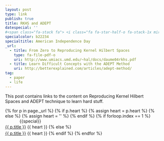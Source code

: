 ```yaml
---
layout: post
type: link
publish: true
title: RKHS and ADEPT
datespecial: ''
#<span class="fa-stack fa"> <i class="fa fa-star-half-o fa-stack-1x mirror" style="color:blue"></i> <i class="fa fa-star-half-o fa-inverse fa-stack-1x" style="color:#b22234"></i></span>
specialcolor: b22234
specialtitle: American Independence Day
_url:
  - title: From Zero to Reproducing Kernel Hilbert Spaces
    type: fa-file-pdf-o
    uri: http://www.umiacs.umd.edu/~hal/docs/daume04rkhs.pdf
  - title: Learn Difficult Concepts with the ADEPT Method
    uri: http://betterexplained.com/articles/adept-method/
tag:
  - paper
  - life
---
```

This post contains links to the content on Reproducing Kernel Hilbert Spaces and ADEPT technique to learn hard stuff.

{% for p in page._url %}
{% if p.heart %}
{% assign heart = p.heart %}
{% else %}
{% assign heart = '' %}
{% endif %}
{% if forloop.index == 1 %}
<span class="date" title="{{specialtitle}}" style="color:#{{specialcolor}}">&nbsp;&nbsp;&nbsp;&nbsp;&nbsp;&nbsp;&nbsp;&nbsp;&nbsp;&nbsp;&nbsp;</span> {{special}}<br/> <a href="{{ p.uri }}" target="_blank" style="line-height:1.5">{{ p.title }}</a> <i class="fa {{ p.type }}" aria-hidden="true"></i> {{ heart }}
{% else %}
<span class="date">&nbsp;&nbsp;&nbsp;&nbsp;&nbsp;&nbsp;&nbsp;&nbsp;&nbsp;&nbsp;&nbsp;</span> <br/> <a href="{{ p.uri }}" target="_blank" style="line-height:1.5">{{ p.title }}</a> <i class="fa {{ p.type }}" aria-hidden="true"></i> {{ heart }}
{% endif %}
{% endfor %}
